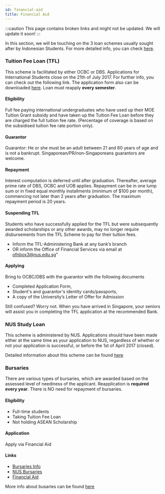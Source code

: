 ```yaml
---
id: financial-aid
title: Financial Aid
---
```

:::caution
This page contains broken links and might not be updated. We will update it soon!
:::

In this section, we will be touching on the 3 loan schemes usually sought after by Indonesian Students. For more detailed info, you can check [here](http://www.nus.edu.sg/oam/financialaid.html).

### Tuition Fee Loan (TFL) 
This scheme is facilitated by either OCBC or DBS.
Applications for International Students close on the 21th of July 2017. For further info, you can check out the following link. The application form also can be downloaded [here](http://www.nus.edu.sg/oam/financialaid/loans/financial-loans-tuitionfee.html). Loan must reapply **every semester**.

#### Eligibility
Full fee paying international undergraduates who have used up their MOE Tuition Grant subsidy and have taken up the Tuition Fee Loan before they are charged the full tuition fee rate. (Percentage of coverage is based on the subsidised tuition fee rate portion only).

#### Guarantor
Guarantor: He or she must be an adult between 21 and 60 years of age and is not a bankrupt. Singaporean/PR/non-Singaporeans guarantors are welcome.

#### Repayment
Interest computation is deferred until after graduation. Thereafter, average prime rate of DBS, OCBC and UOB applies. Repayment can be in one lump sum or in fixed equal monthly installments (minimum of $100 per month), commencing not later than 2 years after graduation. The maximum repayment period is 20 years.

#### Suspending TFL
Students who have successfully applied for the TFL but were subsequently awarded scholarships or any other awards, may no longer require disbursements from the TFL Scheme to pay for their tuition fees.
- Inform the TFL-Administering Bank at any bank’s branch
- OR inform the Office of Financial Services via email at ofnbox3@nus.edu.sg"

#### Applying
Bring to OCBC/DBS with the guarantor with the following documents
- Completed Application Form, 
- Student's and guarantor's identity cards/passports, 
- A copy of the University’s Letter of Offer for Admission

Still confused? Worry not. When you have arrived in Singapore, your seniors will assist you in completing the TFL application at the recommended Bank.

### NUS Study Loan 
This scheme is administered by NUS. Applications should have been made either at the same time as your application to NUS, regardless of whether or not your application is successful, or before the 1st of April 2017 (closed).

Detailed information about this scheme can be found [here](http://www.nus.edu.sg/oam/financialaid/financial-application.html)

### Bursaries 
There are various types of bursaries, which are awarded based on the assessed level of neediness of the applicant. Reapplication is **required every year**. There is NO need for repayment of bursaries.

#### Eligibility
- Full-time students
- Taking Tuition Fee Loan
- Not holding ASEAN Scholarship

#### Application
Apply via Financial Aid

#### Links
- [Bursaries Info](http://www.nus.edu.sg/oam/financialaid/bursaries/financial-bursaries.html)
- [NUS Bursaries](http://www.nus.edu.sg/oam/financialaid/bursaries/financial-bursaries-nus.html)
- [Financial Aid](http://www.nus.edu.sg/oam/financialaid/financial-application.html)

More info about busaries can be found [here](http://www.nus.edu.sg/oam/financialaid/bursaries/financial-bursaries.html)
